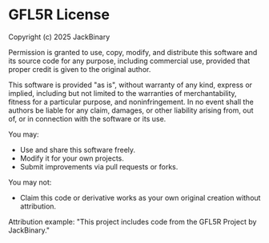 GFL5R License
========================

Copyright (c) 2025 JackBinary

Permission is granted to use, copy, modify, and distribute this software and
its source code for any purpose, including commercial use, provided that
proper credit is given to the original author.

This software is provided "as is", without warranty of any kind, express or
implied, including but not limited to the warranties of merchantability,
fitness for a particular purpose, and noninfringement. In no event shall the
authors be liable for any claim, damages, or other liability arising from,
out of, or in connection with the software or its use.

You may:
- Use and share this software freely.
- Modify it for your own projects.
- Submit improvements via pull requests or forks.

You may not:
- Claim this code or derivative works as your own original creation
  without attribution.

Attribution example:
"This project includes code from the GFL5R Project by JackBinary."

